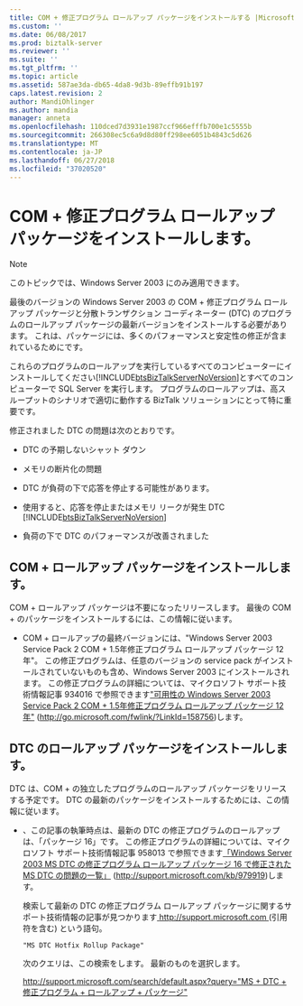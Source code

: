 ```yaml
---
title: COM + 修正プログラム ロールアップ パッケージをインストールする |Microsoft Docs
ms.custom: ''
ms.date: 06/08/2017
ms.prod: biztalk-server
ms.reviewer: ''
ms.suite: ''
ms.tgt_pltfrm: ''
ms.topic: article
ms.assetid: 587ae3da-db65-4da8-9d3b-89effb91b197
caps.latest.revision: 2
author: MandiOhlinger
ms.author: mandia
manager: anneta
ms.openlocfilehash: 110dced7d3931e1987ccf966efffb700e1c5555b
ms.sourcegitcommit: 266308ec5c6a9d8d80ff298ee6051b4843c5d626
ms.translationtype: MT
ms.contentlocale: ja-JP
ms.lasthandoff: 06/27/2018
ms.locfileid: "37020520"
---
```

# <a name="installing-com-hotfix-rollup-packages"></a>COM + 修正プログラム ロールアップ パッケージをインストールします。
> [!NOTE]  
>  このトピックでは、Windows Server 2003 にのみ適用できます。  
  
 最後のバージョンの Windows Server 2003 の COM + 修正プログラム ロールアップ パッケージと分散トランザクション コーディネーター (DTC) のプログラムのロールアップ パッケージの最新バージョンをインストールする必要があります。 これは、パッケージには、多くのパフォーマンスと安定性の修正が含まれているためにです。  
  
 これらのプログラムのロールアップを実行しているすべてのコンピューターにインストールしてください[!INCLUDE[btsBizTalkServerNoVersion](../includes/btsbiztalkservernoversion-md.md)]とすべてのコンピューターで SQL Server を実行します。 プログラムのロールアップは、高スループットのシナリオで適切に動作する BizTalk ソリューションにとって特に重要です。  
  
 修正されました DTC の問題は次のとおりです。  
  
- DTC の予期しないシャット ダウン  
  
- メモリの断片化の問題  
  
- DTC が負荷の下で応答を停止する可能性があります。  
  
- 使用すると、応答を停止またはメモリ リークが発生 DTC [!INCLUDE[btsBizTalkServerNoVersion](../includes/btsbiztalkservernoversion-md.md)]  
  
- 負荷の下で DTC のパフォーマンスが改善されました  
  
## <a name="installing-the-com-rollup-package"></a>COM + ロールアップ パッケージをインストールします。  
 COM + ロールアップ パッケージは不要になったリリースします。 最後の COM + のパッケージをインストールするには、この情報に従います。  
  
-   COM + ロールアップの最終バージョンには、"Windows Server 2003 Service Pack 2 COM + 1.5年修正プログラム ロールアップ パッケージ 12年"。 この修正プログラムは、任意のバージョンの service pack がインストールされていないものも含め、Windows Server 2003 にインストールされます。 この修正プログラムの詳細については、マイクロソフト サポート技術情報記事 934016 で参照できます["可用性の Windows Server 2003 Service Pack 2 COM + 1.5年修正プログラム ロールアップ パッケージ 12年"](http://go.microsoft.com/fwlink/?LinkId=158756) (http://go.microsoft.com/fwlink/?LinkId=158756)します。  
  
## <a name="installing-the-dtc-rollup-package"></a>DTC のロールアップ パッケージをインストールします。  
 DTC は、COM + の独立したプログラムのロールアップ パッケージをリリースする予定です。 DTC の最新のパッケージをインストールするためには、この情報に従います。  
  
-   、この記事の執筆時点は、最新の DTC の修正プログラムのロールアップは、「パッケージ 16」です。 この修正プログラムの詳細については、マイクロソフト サポート技術情報記事 958013 で参照できます[「Windows Server 2003 MS DTC の修正プログラム ロールアップ パッケージ 16 で修正された MS DTC の問題の一覧」](http://support.microsoft.com/kb/979919) (http://support.microsoft.com/kb/979919)します。  
  
     検索して最新の DTC の修正プログラム ロールアップ パッケージに関するサポート技術情報の記事が見つかります[ http://support.microsoft.com ](http://support.microsoft.com/) (引用符を含む) という語句。  
  
    ```  
    "MS DTC Hotfix Rollup Package"  
    ```  
  
     次のクエリは、この検索をします。 最新のものを選択します。  
  
     [http://support.microsoft.com/search/default.aspx?query="MS + DTC + 修正プログラム + ロールアップ + パッケージ"](http://support.microsoft.com/search/default.aspx?query=%22MS+DTC+Hotfix+Rollup+Package%22)